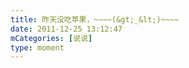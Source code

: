 ```yaml
---
title: 昨天没吃苹果，~~~~(&gt;_&lt;)~~~~
date: 2011-12-25 13:12:47
mCategories: [说说]
type: moment
---
```


